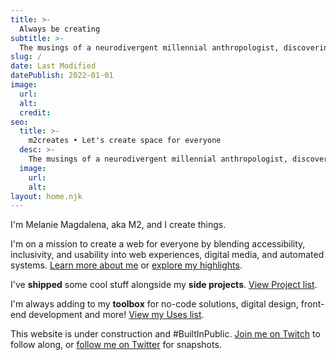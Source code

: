 ```yaml
---
title: >-
  Always be creating
subtitle: >-
  The musings of a neurodivergent millennial anthropologist, discovering mindfulness in urban exploration, and surviving late-stage capitalism with digital marketing.
slug: /
date: Last Modified
datePublish: 2022-01-01
image:
  url: 
  alt: 
  credit: 
seo:
  title: >-
    m2creates • Let's create space for everyone
  desc: >-
    The musings of a neurodivergent millennial anthropologist, discovering mindfulness in urban exploration, and surviving late-stage capitalism with digital marketing.
  image: 
    url:
    alt:
layout: home.njk
---
```


I'm Melanie Magdalena, aka M2, and I create things.

I'm on a mission to create a web for everyone by blending accessibility, inclusivity, and usability into web experiences, digital media, and automated systems. [Learn more about me](/about/) or [explore my highlights](/highlights/).

I've **shipped** some cool stuff alongside my **side projects**. [View Project list](/projects/).

I'm always adding to my **toolbox** for no-code solutions, digital design, front-end development and more! [View my Uses list](/uses/).

This website is under construction and #BuiltInPublic. [Join me on Twitch](https://twitch.tv/m2creates) to follow along, or [follow me on Twitter](https://twitter.com/m2creates) for snapshots.
